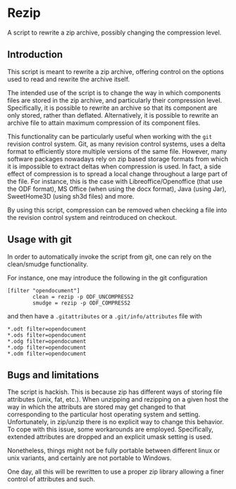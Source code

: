 Rezip
=====

A script to rewrite a zip archive, possibly changing the compression
level.

Introduction
------------

This script is meant to rewrite a zip archive, offering control on the
options used to read and rewrite the archive itself.

The intended use of the script is to change the way in which
components files are stored in the zip archive, and particularly their
compression level. Specifically, it is possible to rewrite an archive
so that its component are only stored, rather than deflated.
Alternatively, it is possible to rewrite an archive file to attain
maximum compression of its component files.

This functionality can be particularly useful when working with the
`git` revision control system.  Git, as many revision control systems,
uses a delta format to efficiently store multiple versions of the same
file. However, many software packages nowadays rely on zip based
storage formats from which it is impossible to extract deltas when
compression is used. In fact, a side effect of compression is to
spread a local change throughout a large part of the file. For
instance, this is the case with Libreoffice/Openoffice (that use the
ODF format), MS Office (when using the docx format), Java (using Jar),
SweetHome3D (using sh3d files) and more.

By using this script, compression can be removed when checking a file
into the revision control system and reintroduced on checkout.

Usage with git
--------------

In order to automatically invoke the script from git, one can rely on the
clean/smudge functionality.

For instance, one may introduce the following in the git configuration

```
[filter "opendocument"]
        clean = rezip -p ODF_UNCOMPRESS2
        smudge = rezip -p ODF_COMPRESS2
```

and then have a `.gitattributes` or a `.git/info/attributes` file with

```
*.odt filter=opendocument
*.ods filter=opendocument
*.odg filter=opendocument
*.odp filter=opendocument
*.odm filter=opendocument
```

Bugs and limitations
--------------------

The script is hackish. This is because zip has different ways of
storing file attributes (unix, fat, etc.). When unzipping and
rezipping on a given host the way in which the attributs are stored
may get changed to that corresponding to the particular host operating
system and setting.  Unfortunately, in zip/unzip there is no explicit
way to change this behavior.  To cope with this issue, some
workarounds are employed. Specifically, extended attributes are
dropped and an explicit umask setting is used.

Nonetheless, things might not be fully portable between different
linux or unix variants, and certainly are not portable to Windows.

One day, all this will be rewritten to use a proper zip library
allowing a finer control of attributes and such.